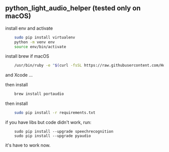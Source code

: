 ## python_light_audio_helper (tested only on macOS)

install env and activate
```bash
    sudo pip install virtualenv
    python -m venv env
    source env/bin/activate
```

install brew if macOS
```bash
    /usr/bin/ruby -e "$(curl -fsSL https://raw.githubusercontent.com/Homebrew/install/master/install)"
```
and Xcode ...

then install
```bash
    brew install portaudio
```

then install
```bash 
    sudo pip install -r requirements.txt
```

if you have libs but code didn't work, run:
```bush
    sudo pip install --upgrade speechrecognition
    sudo pip install --upgrade pyaudio 
```
it's have to work now. 
